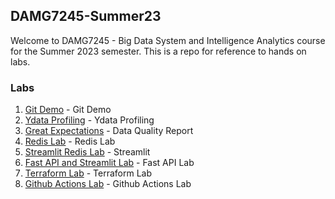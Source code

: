 ## DAMG7245-Summer23
Welcome to DAMG7245 - Big Data System and Intelligence Analytics course for the Summer 2023 semester.
This is a repo for reference to hands on labs.

### Labs

1. [Git Demo](./git-lab) - Git Demo
2. [Ydata Profiling](./ydata-profiling-lab) - Ydata Profiling
3. [Great Expectations](./great-expectations-lab) - Data Quality Report
4. [Redis Lab](./redis-lab) - Redis Lab
5. [Streamlit Redis Lab](./streamlit-lab) - Streamlit 
6. [Fast API and Streamlit Lab](./fastapi-streamlit-lab) - Fast API Lab
7. [Terraform Lab](./streamlit-lab/terraform) - Terraform Lab
8. [Github Actions Lab](.github/workflows/fastapi.yml) - Github Actions Lab
